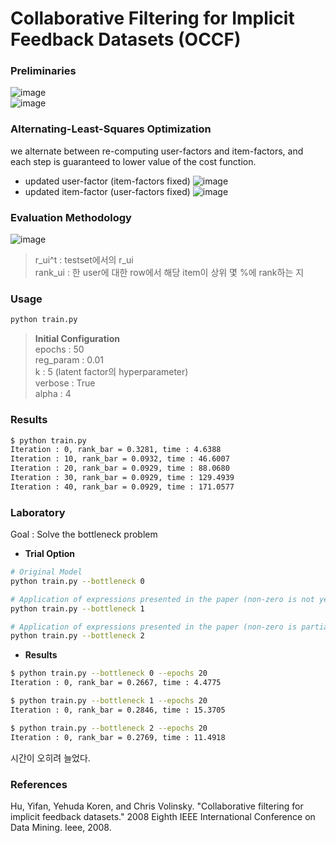 # Collaborative Filtering for Implicit Feedback Datasets (OCCF)  

### Preliminaries  
![image](https://user-images.githubusercontent.com/37684658/126501798-2ce27a43-ffd3-4497-bdb4-c1198a6207e4.png)  
![image](https://user-images.githubusercontent.com/37684658/126501830-983bea30-af81-49dc-abeb-b18886f74f73.png)


### Alternating-Least-Squares Optimization  
we alternate between re-computing user-factors and item-factors, and each step is guaranteed to lower value of the cost function.  
* updated user-factor (item-factors fixed)
![image](https://user-images.githubusercontent.com/37684658/126500881-8cd2f694-1f85-4fde-981b-c95641435332.png)
* updated item-factor (user-factors fixed)
![image](https://user-images.githubusercontent.com/37684658/126500921-153986b0-c133-4d72-95ab-1fcabfe2b362.png)  

### Evaluation Methodology  
![image](https://user-images.githubusercontent.com/37684658/126501959-20a1844a-e4c6-4b8c-8293-f681b88e3278.png)  
> r_ui^t : testset에서의 r_ui  
> rank_ui : 한 user에 대한 row에서 해당 item이 상위 몇 %에 rank하는 지


### Usage  
```bash
python train.py
```
> __Initial Configuration__  
> epochs : 50  
> reg_param : 0.01  
> k : 5  (latent factor의 hyperparameter)  
> verbose : True  
> alpha : 4  

### Results  
```bash  
$ python train.py
Iteration : 0, rank_bar = 0.3281, time : 4.6388
Iteration : 10, rank_bar = 0.0932, time : 46.6007
Iteration : 20, rank_bar = 0.0929, time : 88.0680
Iteration : 30, rank_bar = 0.0929, time : 129.4939
Iteration : 40, rank_bar = 0.0929, time : 171.0577
```

### Laboratory  
Goal : Solve the bottleneck problem  
* __Trial Option__  
```bash 
# Original Model
python train.py --bottleneck 0
```
```bash
# Application of expressions presented in the paper (non-zero is not yet implemented)
python train.py --bottleneck 1
```
```bash
# Application of expressions presented in the paper (non-zero is partially implemented)
python train.py --bottleneck 2
```  
* __Results__  
```bash  
$ python train.py --bottleneck 0 --epochs 20
Iteration : 0, rank_bar = 0.2667, time : 4.4775
```
```bash  
$ python train.py --bottleneck 1 --epochs 20
Iteration : 0, rank_bar = 0.2846, time : 15.3705
```
```bash
$ python train.py --bottleneck 2 --epochs 20
Iteration : 0, rank_bar = 0.2769, time : 11.4918
```
시간이 오히려 늘었다.

### References  
Hu, Yifan, Yehuda Koren, and Chris Volinsky. "Collaborative filtering for implicit feedback datasets." 2008 Eighth IEEE International Conference on Data Mining. Ieee, 2008.
